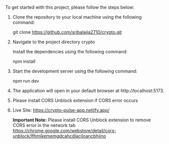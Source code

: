 To get started with this project, please follow the steps below:

1. Clone the repository to your local machine using the following command:

   git clone https://github.com/sribalajia2710/crypto.git

2. Navigate to the project directory crypto

   Install the dependencies using the following command:

   npm install

3. Start the development server using the following command:

   npm run dev

4. The application will open in your default browser at http://localhost:5173.

5. Please install CORS Unblock extension if CORS error occurs

6. Live Site: https://crypto-pulse-app.netlify.app/

   **Important Note:** Please install CORS Unblock extension to remove CORS error in the network tab
   https://chrome.google.com/webstore/detail/cors-unblock/lfhmikememgdcahcdlaciloancbhjino
